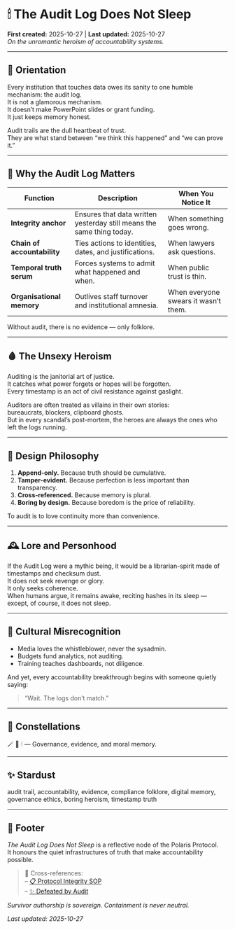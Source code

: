# 🕯 The Audit Log Does Not Sleep  
**First created:** 2025-10-27 | **Last updated:** 2025-10-27  
*On the unromantic heroism of accountability systems.*

---

## 🧭 Orientation  

Every institution that touches data owes its sanity to one humble mechanism: the audit log.  
It is not a glamorous mechanism.  
It doesn’t make PowerPoint slides or grant funding.  
It just keeps memory honest.  

Audit trails are the dull heartbeat of trust.  
They are what stand between “we think this happened” and “we can prove it.”  

---

## 🔦 Why the Audit Log Matters  

| Function | Description | When You Notice It |
|-----------|--------------|--------------------|
| **Integrity anchor** | Ensures that data written yesterday still means the same thing today. | When something goes wrong. |
| **Chain of accountability** | Ties actions to identities, dates, and justifications. | When lawyers ask questions. |
| **Temporal truth serum** | Forces systems to admit what happened and when. | When public trust is thin. |
| **Organisational memory** | Outlives staff turnover and institutional amnesia. | When everyone swears it wasn’t them. |

Without audit, there is no evidence — only folklore.  

---

## 🩸 The Unsexy Heroism  

Auditing is the janitorial art of justice.  
It catches what power forgets or hopes will be forgotten.  
Every timestamp is an act of civil resistance against gaslight.  

Auditors are often treated as villains in their own stories:  
bureaucrats, blockers, clipboard ghosts.  
But in every scandal’s post-mortem, the heroes are always the ones who left the logs running.  

---

## 🧱 Design Philosophy  

1. **Append-only.** Because truth should be cumulative.  
2. **Tamper-evident.** Because perfection is less important than transparency.  
3. **Cross-referenced.** Because memory is plural.  
4. **Boring by design.** Because boredom is the price of reliability.  

To audit is to love continuity more than convenience.  

---

## 🕰️ Lore and Personhood  

If the Audit Log were a mythic being, it would be a librarian-spirit made of timestamps and checksum dust.  
It does not seek revenge or glory.  
It only seeks coherence.  
When humans argue, it remains awake, reciting hashes in its sleep —  
except, of course, it does not sleep.  

---

## 🧩 Cultural Misrecognition  

- Media loves the whistleblower, never the sysadmin.  
- Budgets fund analytics, not auditing.  
- Training teaches dashboards, not diligence.  

And yet, every accountability breakthrough begins with someone quietly saying:  
> “Wait. The logs don’t match.”  

---

## 🌌 Constellations  

🪄 🧾 🕯 — Governance, evidence, and moral memory.  

---

## ✨ Stardust  

audit trail, accountability, evidence, compliance folklore, digital memory, governance ethics, boring heroism, timestamp truth  

---

## 🏮 Footer  

*The Audit Log Does Not Sleep* is a reflective node of the Polaris Protocol.  
It honours the quiet infrastructures of truth that make accountability possible.  

> 📡 Cross-references:  
> – [📋 Protocol Integrity SOP](../Polaris_Nest/protocol_integrity_sop.md)  
> – [✨ Defeated by Audit](../Big_Picture_Protocols/✨_Glimmer_Is_Taxable_And_Other_Big_Drums/✨_defeated_by_audit.md)  

*Survivor authorship is sovereign. Containment is never neutral.*  

_Last updated: 2025-10-27_
